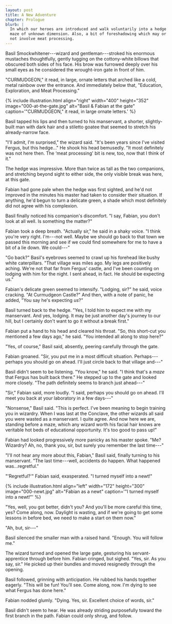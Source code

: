 ```yaml
---
layout: post
title: A New Adventure
chapter: Prologue
blurb: |
  In which our heroes are introduced and walk voluntarily into a hedge
  maze of unknown dimension. Also, a bit of foreshadowing which may or may
  not involve meat processing.
---
```


Basil Smockwhitener---wizard and gentleman---stroked his enormous mustaches thoughtfully, gently tugging on the cottony-white billows that obscured both sides of his face. His brow was furrowed deeply over his small eyes as he considered the wrought-iron gate in front of him.

"CURMUDGEON," it read, in large, ornate letters that arched like a cold, metal rainbow over the entrance. And immediately below that, "Education, Exploration, and Meat Processing."

{% include illustration.html align="right" width="400" height="352" image="000-at-the-gate.jpg" alt="Basil & Fabian at the gate" caption='"CURMUDGEON," it read, in large ornate letters.' %}

Basil tapped his lips and then turned to his manservant, a shorter, slightly-built man with dark hair and a stiletto goatee that seemed to stretch his already-narrow face.

"I'll admit, I'm surprised," the wizard said. "It's been years since I've visited Fergus, but this hedge..." He shook his head bemusedly. "It most definitely was not here then. The ‘meat processing' bit is new, too, now that I think of it."

The hedge was impressive. More than twice as tall as the two companions, and stretching beyond sight to either side, the only visible break was here, at this gate.

Fabian had gone pale when the hedge was first sighted, and he'd not improved in the minutes his master had taken to consider their situation. If anything, he'd begun to turn a delicate green, a shade which most definitely did not agree with his complexion.

Basil finally noticed his companion's discomfort. "I say, Fabian, you don't look at all well. Is something the matter?"

Fabian took a deep breath. "Actually sir," he said in a shaky voice. "I think you're very right. I'm---not well. Maybe we should go back to that town we passed this morning and see if we could find somewhere for me to have a bit of a lie down. We could---"

"Go back?" Basil's eyebrows seemed to crawl up his forehead like bushy white caterpillars. "That village was miles ago. My legs are positively aching. We're not that far from Fergus' castle, and I've been counting on lodging with him for the night. I sent ahead, in fact. He should be expecting us."

Fabian's delicate green seemed to intensify. "Lodging, sir?" he said, voice cracking. "At Curmudgeon Castle?" And then, with a note of panic, he added, "You say he's expecting *us*?"

Basil turned back to the hedge. "Yes, I told him to expect me with my manservant. And yes, lodging. It may be just another day's journey to our hill, but I certainly don't want to go it without a break first."

Fabian put a hand to his head and cleared his throat. "So, this short-cut you mentioned a few days ago," he said. "You intended all along to stop here?"

"Yes, of course," Basil said, absently, peering carefully through the gate.

Fabian groaned. "Sir, you put me in a most difficult situation. Perhaps---perhaps you should go on ahead. I'll just circle back to that village and---"

Basil didn't seem to be listening. "You know," he said. "I think that's a *maze* that Fergus has built back there." He stepped up to the gate and looked more closely. "The path definitely seems to branch just ahead---"

"Sir," Fabian said, more loudly. "I said, perhaps you should go on ahead. I'll meet you back at your laboratory in a few days---"

"Nonsense," Basil said. "This is perfect. I've been meaning to begin training you in wizardry. When I was last at the Conclave, the other wizards all said you were wasted as a manservant. I quite agree. And now here we are, standing before a maze, which any wizard worth his facial hair knows are veritable hot beds of educational opportunity. It's too good to pass up!"

Fabian had looked progressively more panicky as his master spoke. "Me? Wizardry? Ah, no, thank you, sir, but surely you remember the last time---"

"I'll not hear any more about this, Fabian," Basil said, finally turning to his manservant. "The last time---well, accidents do happen. What happened was...regretful."

"'Regretful?'" Fabian said, exasperated. "I turned myself into a newt!"

{% include illustration.html align="left" width="172" height="300" image="000-newt.jpg" alt="Fabian as a newt" caption='"I turned myself into a newt!"' %}

"Yes, well, you got better, didn't you? And you'll be more careful this time, yes? Come along, now. Daylight is wasting, and if we're going to get some lessons in before bed, we need to make a start on them now."

"Ah, but, sir---"

Basil silenced the smaller man with a raised hand. "Enough. You will follow me."

The wizard turned and opened the large gate, gesturing his servant-apprentice through before him. Fabian cringed, but sighed. "Yes, sir. As you say, sir." He picked up their bundles and moved resignedly through the opening.

Basil followed, grinning with anticipation. He rubbed his hands together eagerly. "This will be fun! You'll see. Come along, now. I'm dying to see what Fergus has done here."

Fabian nodded glumly. "Dying. Yes, sir. Excellent choice of words, sir."

Basil didn't seem to hear. He was already striding purposefully toward the first branch in the path. Fabian could only shrug, and follow.
